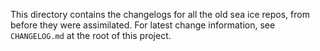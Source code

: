 This directory contains the changelogs for all the old sea ice repos, from
before they were assimilated. For latest change information, see `CHANGELOG.md`
at the root of this project.
